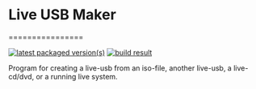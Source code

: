 # Live USB Maker
================

[![latest packaged version(s)](https://repology.org/badge/latest-versions/mx-live-usb-maker.svg)](https://repology.org/project/mx-live-usb-maker/versions)
[![build result](https://build.opensuse.org/projects/home:mx-packaging/packages/mx-live-usb-maker/badge.svg?type=default)](https://software.opensuse.org//download.html?project=home%3Amx-packaging&package=mx-live-usb-maker)

Program for creating a live-usb from an iso-file, another live-usb, a live-cd/dvd, or a running live system.
